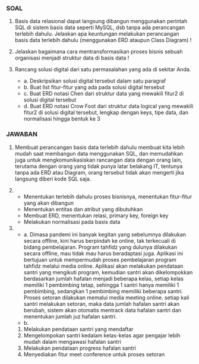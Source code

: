 ### SOAL
1. Basis data relasional dapat langsung dibangun menggunakan perintah SQL di sistem basis data seperti MySQL, dsb tanpa ada perancangan terlebih dahulu. 
  Jelaskan apa keuntungan melakukan perancangan basis data terlebih dahulu (menggunakan ERD ataupun Class Diagram) !

2. Jelaskan bagaimana cara mentransformasikan proses bisnis sebuah organisasi menjadi struktur data di basis data !

3. Rancang solusi digital dari satu permasalahan yang ada di sekitar Anda. 
    - a. Deskripsikan solusi digital tersebut dalam satu paragraf
    - b. Buat list fitur-fitur yang ada pada solusi digital tersebut
    - c. Buat ERD notasi Chen dari struktur data yang mewakili fitur2 di solusi digital tersebut
    - d. Buat ERD notasi Crow Foot dari struktur data logical yang mewakili fitur2 di solusi digital tersebut, lengkap dengan keys, tipe data, dan normalisasi hingga bentuk ke 3
  
### JAWABAN
1. Membuat perancangan basis data terlebih dahulu membuat kita lebih mudah saat membangun data menggunakan SQL, dan memudahkan juga untuk mengkomunikasiskan rancangan data dengan orang lain, terutama dengan orang yang tidak punya latar belakang IT, tentunya tanpa ada ERD atau Diagram, orang tersebut tidak akan mengerti jika langsung diberi kode SQL saja. 

2. - Menentukan terlebih dahulu proses bisnisnya, menentukan fitur-fitur yang akan dibangun
   - Menentukan entitas dan atribut yang dibutuhkan
   - Membuat ERD, menentukan relasi, primary key, foreign key
   - Melakukan normalisasi pada basis data

3. - a. Dimasa pandemi ini banyak kegitan yang sebelumnya dilakukan secara offline, kini harus berpindah ke online, tak terkecuali di bidang pembelajaran. Program tahfidz yang dulunya dilakukan secara offline, mau tidak mau harus beradaptasi juga. Aplikasi ini bertujuan untuk mempermudah proses pembelajaran program tahfidz melalui media online. Aplikasi akan melakukan pendataan santri yang mengikuti program, kemudian santri akan dikelompokkan berdasarkan jumlah hafalan menjadi beberapa kelas, setiap kelas memiliki 1 pembimbing tetap, sehingga 1 santri hanya memiliki 1 pembimbing, sedangkan 1 pembimbing memiliki beberapa santri. Proses setoran dilakukan memalui media meeting online. setiap kali santri melakukan setoran, maka data jumlah hafalan santri akan berubah, sistem akan otomatis mentrack data hafalan santri dan menentukan jumlah juz hafalan santri.
   - b. 
    1. Melakukan pendataan santri yang mendaftar
    2. Mengelompokan santri kedalam kelas-kelas agar pengajar lebih mudah dalam mengawasi hafalan santri
    3. Melakukan pendataan progress hafalan santri
    4. Menyediakan fitur meet conference untuk proses setoran
